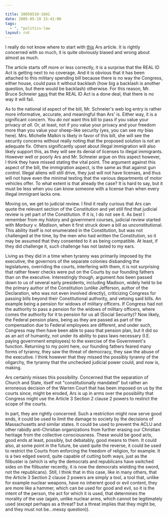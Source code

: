 ```yaml
---

title: 20050510-1041
date: 2005-05-10 15:41:00
tags:
  - ", "politics-law
layout: rut
---
```


<p>I really do not know where to start with <a href="http://arstechnica.com/news.ars/post/20050509-4886.html">this</a>
Ars article.  It is rightly concerned with so much, it is quite
obviously biased and wrong about almost as much.</p>

<p>The article starts off more or less correctly, it is a surprise
that the REAL ID Act is getting next to no coverage.  And it is
obvious that it has been attached to this military spending bill
because there is no way the Congress, either house, could pass it
without backlash (how big a backlash is another question, but there
would be backlash) otherwise.  For this reason, Mr. Bruce Schneier <a href="http://www.schneier.com/blog/archives/2005/05/real_id.html">says</a>
that the REAL ID Act is a done deal, that there is no way it will
fail.</p>

<p>As to the national id aspect of the bill, Mr. Schneier's web log
entry is rather more informative, accurate, and meaningful than Ars'
is.  Either way, it is a significant concern.  You <em>do not</em>
want this bill to pass if you value your privacy <em>at all</em>.
Or, at least, not if you value your privacy and your freedom more
than you value your sheep-like security (yes, you can see <em>my</em>
bias here).  Mrs. Michelle Malkin is likely in favor of this bill,
she will see the security concerns without really noting that the
proposed solution is not an adequate fix.  Others significantly
upset about illegal immigration will also likely support this,
as they will see its denial of licenses to illegal immigrants.
However well or poorly Ars and Mr. Schneier argue on this aspect
however, I think they have missed stating the vital point.
The argument against this aspect of the bill, the immigration
aspect, is the same as that against gun control.  Illegal aliens
will still drive, they just will not have licenses, and thus will
not have even the minimal testing that the various departments of
motor vehicles offer.  To what extent is that already the case?
It is hard to say, but it must be less when you can know someone
with a license than when every illegal immigrant lacks one.</p>

<p>Moving on, we get to judicial review.  I find it really curious
that Ars can quote the relevant section of the Constitution
and yet still find that judicial review is yet part of the
Constitution.  If it is, I do not see it.  As best I remember
from my history and government courses, judicial review started
with <em>Marbury v. Madison</em>, when it first struck down a bill
as unconstitutional.  This ability itself is not enumerated in the
Constitution, but was not challenged at the time, by the men who had
written the Constitution, so it may be assumed that they consented
to it as being compatible.  At least, if they did challenge it,
such challenge has not lasted to my ears.</p>

<p>Living as they did in a time when tyranny was primarily
imposed by the executive, the governors of the separate colonies
disbanding the legislatures, overriding the courts, interfering
with them, it is not surprising that rather fewer checks were
put on the Courts by our founding fathers than on the executive.
Interestingly though, argument <em>has</em> been passed down to
us of several early presidents, including Madison, widely held
to be the primary author of the Constitution (unlike Jefferson,
author of the Declaration, who was not even involved directly),
criticizing Congress for passing bills beyond their Constitutional
authority, and vetoing said bills.  An example being a pension for
widows of military officers.  If Congress had not the authority to
pass a pension for the widows of military officers, where comes
the authority for it to pension for us all (Social Security)?
Now likely, the Federal pension plans, being as they are passed as
part of the compensation due to Federal employees are different, and
under such, Congress may then have been able to pass that pension
plan, but it did so as an act of humanity, not under its ability
to pass laws necessary (I.E. paying government employees) to the
exercise of the Government's function.  Returning to my point here,
our founding fathers feared many forms of tyranny, they saw the threat
of democracy, they saw the abuse of the executive.  I think however
that they missed the possibly tyranny of the oligarchy, the tyranny
that the unchecked judicial power could, and now is, making.</p>

<p>Ars certainly misses this possibility.  Concerned that the
separation of Church and State, itself not "constitutionally
mandated" but rather an erroneous decision of the Warren Court that
has been imposed on us by the courts since, might be eroded, Ars is
up in arms over the possibility that Congress might use the Article
3 Section 2 clause 2 powers to restrict the scope of the courts.</p>

<p>In part, they are rightly concerned.  Such a restriction
might now serve good ends, it could be used to limit the damage
to society by the decisions of Massachusetts and similar states.
It could be used to prevent the ACLU and other rabidly anti-Christian
organizations from further erasing our Christian heritage from the
collective consciousness.  These would be good acts, good ends at
least, possibly, but debatably, good means to them.  It could also,
at some point in the future, be used quite the reverse, it could be
used to restrict the Courts from enforcing the freedom of religion,
for example.  It is a two edged sword, quite capable of cutting
both ways, just as the filibuster is (which is why the democrats
and republicans have switched sides on the filibuster recently,
it is now the democrats wielding the sword, not the republicans).
Still, I think that in this case, like in many others, that the
Article 3 Section 2 clause 2 powers are simply a tool, a tool that,
unlike for example nuclear weapons, have no inherent good or evil
content, they are more like a hammer, which can be used for good
and evil, so it is the intent of the person, the act for which it
is used, that determines the morality of the use (again, unlike
nuclear arms, which cannot be legitimately used (except perhaps as
a threat? but a threat implies that they might be, and they must
not be&#x2026;messy question)).</p>

